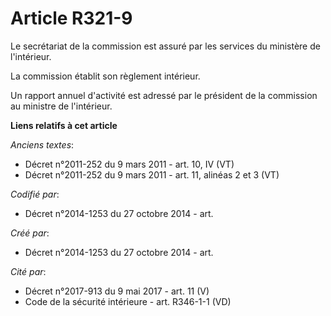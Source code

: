 # Article R321-9

Le secrétariat de la commission est assuré par les services du ministère de l'intérieur.

La commission établit son règlement intérieur.

Un rapport annuel d'activité est adressé par le président de la commission au ministre de l'intérieur.

**Liens relatifs à cet article**

_Anciens textes_:

  - Décret n°2011-252 du 9 mars 2011 - art. 10, IV (VT)
  - Décret n°2011-252 du 9 mars 2011 - art. 11, alinéas 2 et 3 (VT)

_Codifié par_:

  - Décret n°2014-1253 du 27 octobre 2014 - art.

_Créé par_:

  - Décret n°2014-1253 du 27 octobre 2014 - art.

_Cité par_:

  - Décret n°2017-913 du 9 mai 2017 - art. 11 (V)
  - Code de la sécurité intérieure - art. R346-1-1 (VD)
